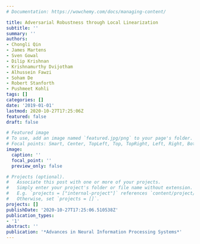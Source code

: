 ```yaml
---
# Documentation: https://wowchemy.com/docs/managing-content/

title: Adversarial Robustness through Local Linearization
subtitle: ''
summary: ''
authors:
- Chongli Qin
- James Martens
- Sven Gowal
- Dilip Krishnan
- Krishnamurthy Dvijotham
- Alhussein Fawzi
- Soham De
- Robert Stanforth
- Pushmeet Kohli
tags: []
categories: []
date: '2019-01-01'
lastmod: 2020-10-27T17:25:06Z
featured: false
draft: false

# Featured image
# To use, add an image named `featured.jpg/png` to your page's folder.
# Focal points: Smart, Center, TopLeft, Top, TopRight, Left, Right, BottomLeft, Bottom, BottomRight.
image:
  caption: ''
  focal_point: ''
  preview_only: false

# Projects (optional).
#   Associate this post with one or more of your projects.
#   Simply enter your project's folder or file name without extension.
#   E.g. `projects = ["internal-project"]` references `content/project/deep-learning/index.md`.
#   Otherwise, set `projects = []`.
projects: []
publishDate: '2020-10-27T17:25:06.510538Z'
publication_types:
- '1'
abstract: ''
publication: '*Advances in Neural Information Processing Systems*'
---
```

